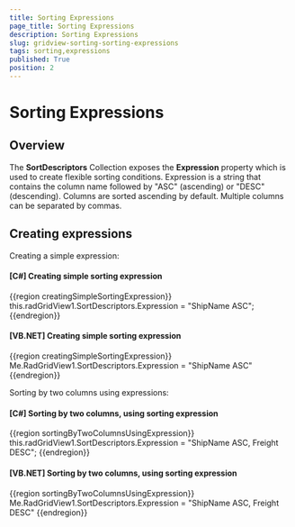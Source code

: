 ```yaml
---
title: Sorting Expressions
page_title: Sorting Expressions
description: Sorting Expressions
slug: gridview-sorting-sorting-expressions
tags: sorting,expressions
published: True
position: 2
---
```


# Sorting Expressions





## Overview

The __SortDescriptors__ Collection exposes the __Expression__ property which is used to create
        flexible sorting conditions.
		Expression is a string that contains the column name followed by "ASC" (ascending) or "DESC" (descending). 
    Columns are sorted ascending by default. Multiple columns can be separated by commas.

## Creating expressions

Creating a simple expression:

#### __[C#] Creating simple sorting expression__

{{region creatingSimpleSortingExpression}}
	            this.radGridView1.SortDescriptors.Expression = "ShipName ASC";
	{{endregion}}



#### __[VB.NET] Creating simple sorting expression__

{{region creatingSimpleSortingExpression}}
	        Me.RadGridView1.SortDescriptors.Expression = "ShipName ASC"
	{{endregion}}



Sorting by two columns using expressions:

#### __[C#] Sorting by two columns, using sorting expression__

{{region sortingByTwoColumnsUsingExpression}}
	            this.radGridView1.SortDescriptors.Expression = "ShipName ASC, Freight DESC";
	{{endregion}}



#### __[VB.NET] Sorting by two columns, using sorting expression__

{{region sortingByTwoColumnsUsingExpression}}
	        Me.RadGridView1.SortDescriptors.Expression = "ShipName ASC, Freight DESC"
	{{endregion}}


